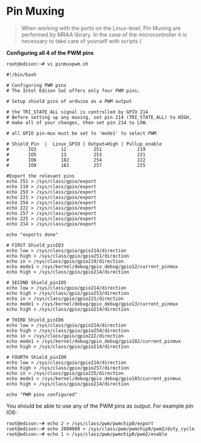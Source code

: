Pin Muxing
==

> When working with the ports on the Linux-level, Pin Muxing are performed by MRAA library. In the case of the microcontroller it is necessary to take care of yourself with scripts (

**Configuring all 4 of the PWM pins** 

    root@edison:~# vi pinmuxpwm.sh

    #!/bin/bash
    
    # Configuring PWM pins
    # The Intel Edison SoC offers only four PWM pins.
    
    # Setup shield pins of arduino as a PWM output
    
    # the TRI_STATE_ALL signal is controlled by GPIO 214
    # Before setting up any muxing, set pin 214 (TRI_STATE_ALL) to HIGH, 
    # make all of your changes, then set pin 214 to LOW.
    
    # all GPIO pin-mux must be set to 'mode1' to select PWM
    
    # Shield_Pin  |  Linux_GPIO | Output=High | Pullup_enable
    #       IO3         12          251             219
    #       IO5         13          253             221
    #       IO6         182         254             222
    #       IO9         183         257             225
    
    #Export the relevant pins
    echo 251 > /sys/class/gpio/export
    echo 219 > /sys/class/gpio/export
    echo 253 > /sys/class/gpio/export
    echo 221 > /sys/class/gpio/export
    echo 254 > /sys/class/gpio/export
    echo 222 > /sys/class/gpio/export
    echo 257 > /sys/class/gpio/export
    echo 225 > /sys/class/gpio/export
    echo 214 > /sys/class/gpio/export
    
    echo "exports done"
    
    # FIRST Shield_pinIO3
    echo low > /sys/class/gpio/gpio214/direction
    echo high > /sys/class/gpio/gpio251/direction
    echo in > /sys/class/gpio/gpio219/direction
    echo mode1 > /sys/kernel/debug/gpio_debug/gpio12/current_pinmux
    echo high > /sys/class/gpio/gpio214/direction
    
    # SECOND Shield_pinIO5
    echo low > /sys/class/gpio/gpio214/direction
    echo high > /sys/class/gpio/gpio253/direction
    echo in > /sys/class/gpio/gpio221/direction
    echo mode1 > /sys/kernel/debug/gpio_debug/gpio13/current_pinmux
    echo high > /sys/class/gpio/gpio214/direction
    
    # THIRD Shield_pinIO6
    echo low > /sys/class/gpio/gpio214/direction
    echo high > /sys/class/gpio/gpio254/direction
    echo in > /sys/class/gpio/gpio222/direction
    echo mode1 > /sys/kernel/debug/gpio_debug/gpio182/current_pinmux
    echo high > /sys/class/gpio/gpio214/direction
    
    # FOURTH Shield_pinIO9
    echo low > /sys/class/gpio/gpio214/direction
    echo high > /sys/class/gpio/gpio257/direction
    echo in > /sys/class/gpio/gpio225/direction
    echo mode1 > /sys/kernel/debug/gpio_debug/gpio183/current_pinmux
    echo high > /sys/class/gpio/gpio214/direction
    
    echo "PWM pins configured"
    

You should be able to use any of the PWM pins as output. For example pin IO6:


    root@edison:~# echo 2 > /sys/class/pwm/pwmchip0/export
    root@edison:~# echo 2000000 > /sys/class/pwm/pwmchip0/pwm2/duty_cycle
    root@edison:~# echo 1 > /sys/class/pwm/pwmchip0/pwm2/enable

